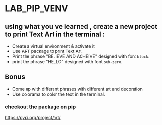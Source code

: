 # LAB_PIP_VENV


## using what you've learned , create a new project to print Text Art in the terminal :
- Create a virtual environment & activate it
- Use ART package to print Text Art.
- Print the phrase "BELIEVE AND ACHEIVE" designed with font `block`.
- print the phrase "HELLO" designed with font `sub-zero`.


## Bonus
- Come up with different phrases with different art and decoration
- Use colorama to color the text in the terminal.


### checkout the package on pip
https://pypi.org/project/art/
